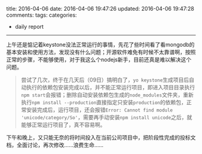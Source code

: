title: 2016-04-06
date: 2016-04-06 19:47:26
updated: 2016-04-06 19:47:28
comments: 
tags:
categories:
- daily report

---

上午还是惦记着keystone没法正常运行的事情，先花了些时间看了看mongodb的基本安装和使用方法，发现没有什么问题；开源软件难免有时候不太靠谱啊，按照正常的步骤，不能够使用，对于我这么个nodejs新手，目前还真是难以解决这个问题。

> 尝试了几次，终于在几天后（09日）搞明白了，```yo keystone```生成项目后自动执行的依赖包安装完成以后，并不能正常运行项目，即进入项目目录执行```npm start```会报错；删除自动安装依赖包生成的```node_modules```文件夹，重新执行```npm install --production```直接指定只安装```production```的依赖包，正常安装完成后，运行项目，还会报错```Error: Cannot find module 'unicode/category/So'```，需要再手动安装```npm install unicode```之后，就能够正常运行项目了，真不容易啊。

下午和晚上，又只能无奈的将时间投入在当前公司项目中，把阶段性完成的投标文档，全面讨论，再次修改......浪费生命...... 